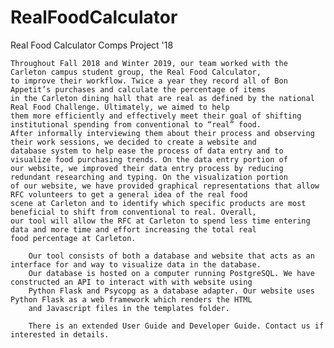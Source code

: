 # RealFoodCalculator
Real Food Calculator Comps Project '18

	Throughout Fall 2018 and Winter 2019, our team worked with the Carleton campus student group, the Real Food Calculator, 
	to improve their workflow. Twice a year they record all of Bon Appetit’s purchases and calculate the percentage of items 
	in the Carleton dining hall that are real as defined by the national Real Food Challenge. Ultimately, we aimed to help 
	them more efficiently and effectively meet their goal of shifting institutional spending from conventional to “real” food.
	After informally interviewing them about their process and observing their work sessions, we decided to create a website and
	database system to help ease the process of data entry and to visualize food purchasing trends. On the data entry portion of 
	our website, we improved their data entry process by reducing redundant researching and typing. On the visualization portion 
	of our website, we have provided graphical representations that allow RFC volunteers to get a general idea of the real food 
	scene at Carleton and to identify which specific products are most beneficial to shift from conventional to real. Overall, 
	our tool will allow the RFC at Carleton to spend less time entering data and more time and effort increasing the total real 
	food percentage at Carleton.

    	Our tool consists of both a database and website that acts as an interface for and way to visualize data in the database. 
    	Our database is hosted on a computer running PostgreSQL. We have constructed an API to interact with with website using 
    	Python Flask and Psycopg as a database adapter. Our website uses Python Flask as a web framework which renders the HTML 
    	and Javascript files in the templates folder. 

    	There is an extended User Guide and Developer Guide. Contact us if interested in details. 
